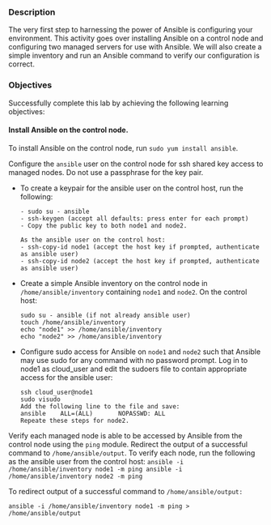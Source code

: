 ### Description
The very first step to harnessing the power of Ansible is configuring your environment. This activity goes over installing Ansible on a control node and configuring two managed servers for use with Ansible. We will also create a simple inventory and run an Ansible command to verify our configuration is correct.

### Objectives
Successfully complete this lab by achieving the following learning objectives:


#### Install Ansible on the control node.
To install Ansible on the control node, run ```sudo yum install ansible```.


Configure the `ansible` user on the control node for ssh shared key access to managed nodes. Do not use a passphrase for the key pair.


* To create a keypair for the ansible user on the control host, run the following:
    ```
    - sudo su - ansible
    - ssh-keygen (accept all defaults: press enter for each prompt)
    - Copy the public key to both node1 and node2.
    
  As the ansible user on the control host:
    - ssh-copy-id node1 (accept the host key if prompted, authenticate as ansible user)
    - ssh-copy-id node2 (accept the host key if prompted, authenticate as ansible user)
 
    ```


* Create a simple Ansible inventory on the control node in `/home/ansible/inventory` containing `node1` and `node2`.
On the control host:
    ```
    sudo su - ansible (if not already ansible user)
    touch /home/ansible/inventory
    echo "node1" >> /home/ansible/inventory
    echo "node2" >> /home/ansible/inventory
    
    ```


* Configure sudo access for Ansible on `node1` and `node2` such that Ansible may use sudo for any command with no password prompt.
Log in to node1 as cloud_user and edit the sudoers file to contain appropriate access for the ansible user:
    ```
    ssh cloud_user@node1
    sudo visudo
    Add the following line to the file and save:
    ansible    ALL=(ALL)       NOPASSWD: ALL
    Repeate these steps for node2.
    
    ```

Verify each managed node is able to be accessed by Ansible from the control node using the `ping` module. Redirect the output of a successful command to `/home/ansible/output`.
To verify each node, run the following as the ansible user from the control host:
    ```
    ansible -i /home/ansible/inventory node1 -m ping
    ansible -i /home/ansible/inventory node2 -m ping
    ```

To redirect output of a successful command to `/home/ansible/output:`
```
ansible -i /home/ansible/inventory node1 -m ping > /home/ansible/output

```

